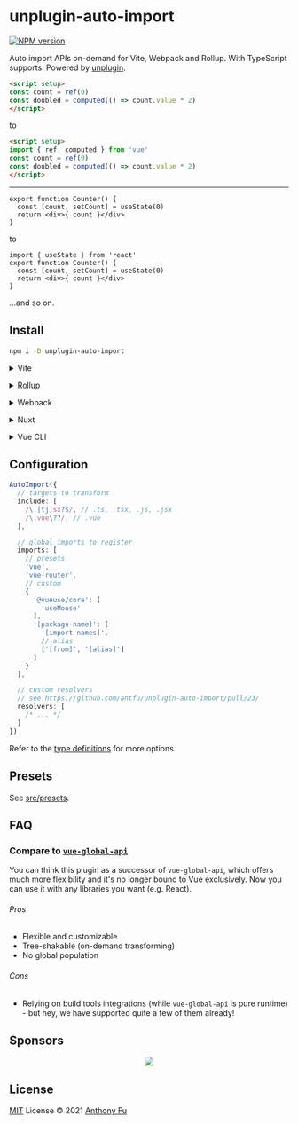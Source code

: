 # unplugin-auto-import

[![NPM version](https://img.shields.io/npm/v/unplugin-auto-import?color=a1b858&label=)](https://www.npmjs.com/package/unplugin-auto-import)

Auto import APIs on-demand for Vite, Webpack and Rollup. With TypeScript supports. Powered by [unplugin](https://github.com/unjs/unplugin).

```html
<script setup>
const count = ref(0)
const doubled = computed(() => count.value * 2)
</script> 
```

to

```html
<script setup>
import { ref, computed } from 'vue'
const count = ref(0)
const doubled = computed(() => count.value * 2)
</script> 
```

---

```tsx
export function Counter() {
  const [count, setCount] = useState(0)
  return <div>{ count }</div>
}
```

to

```tsx
import { useState } from 'react'
export function Counter() {
  const [count, setCount] = useState(0)
  return <div>{ count }</div>
}
```

...and so on.

## Install

```bash
npm i -D unplugin-auto-import
```

<details>
<summary>Vite</summary><br>

```ts
// vite.config.ts
import AutoImport from 'unplugin-auto-import/vite'

export default defineConfig({
  plugins: [
    AutoImport({ /* options */ }),
  ],
})
```

Example: [`playground/`](./playground/)

<br></details>

<details>
<summary>Rollup</summary><br>

```ts
// rollup.config.js
import AutoImport from 'unplugin-auto-import/rollup'

export default {
  plugins: [
    AutoImport({ /* options */ }),
    // other plugins
  ],
}
```

<br></details>


<details>
<summary>Webpack</summary><br>

```ts
// webpack.config.js
module.exports = {
  /* ... */
  plugins: [
    require('unplugin-auto-import/webpack')({ /* options */ })
  ]
}
```

<br></details>

<details>
<summary>Nuxt</summary><br>

```ts
// nuxt.config.js
export default {
  buildModules: [
    ['unplugin-auto-import/nuxt', { /* options */ }],
  ],
}
```

> This module works for both Nuxt 2 and [Nuxt Vite](https://github.com/nuxt/vite)

<br></details>

<details>
<summary>Vue CLI</summary><br>

```ts
// vue.config.js
module.exports = {
  configureWebpack: {
    plugins: [
      require('unplugin-auto-import/webpack')({ /* options */ }),
    ],
  },
}
```

<br></details>



## Configuration

```ts
AutoImport({
  // targets to transform
  include: [
    /\.[tj]sx?$/, // .ts, .tsx, .js, .jsx
    /\.vue\??/, // .vue
  ],

  // global imports to register
  imports: [
    // presets
    'vue',
    'vue-router',
    // custom
    {
      '@vueuse/core': [
        'useMouse'
      ],
      '[package-name]': [
        '[import-names]',
        // alias
        ['[from]', '[alias]']
      ]
    }
  ],

  // custom resolvers
  // see https://github.com/antfu/unplugin-auto-import/pull/23/
  resolvers: [
    /* ... */
  ]
})
```

Refer to the [type definitions](./src/types.ts) for more options.

## Presets

See [src/presets](./src/presets).

## FAQ

### Compare to [`vue-global-api`](https://github.com/antfu/vue-global-api)

You can think this plugin as a successor of `vue-global-api`, which offers much more flexibility and it's no longer bound to Vue exclusively. Now you can use it with any libraries you want (e.g. React).

###### Pros

- Flexible and customizable
- Tree-shakable (on-demand transforming)
- No global population

###### Cons

- Relying on build tools integrations (while `vue-global-api` is pure runtime) - but hey, we have supported quite a few of them already!

## Sponsors

<p align="center">
  <a href="https://cdn.jsdelivr.net/gh/antfu/static/sponsors.svg">
    <img src='https://cdn.jsdelivr.net/gh/antfu/static/sponsors.svg'/>
  </a>
</p>

## License

[MIT](./LICENSE) License © 2021 [Anthony Fu](https://github.com/antfu)
